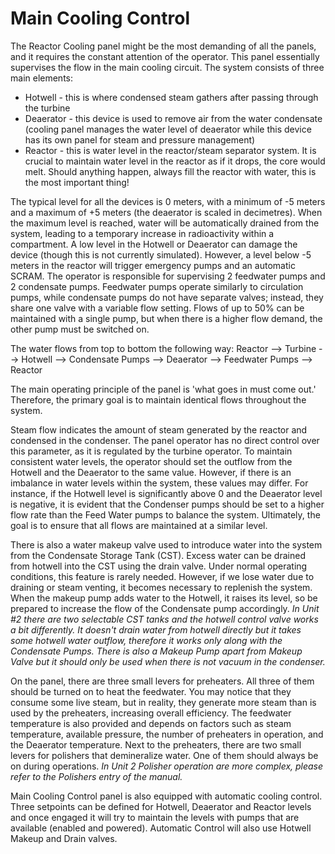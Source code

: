 # Main Cooling Control

The Reactor Cooling panel might be the most demanding of all the panels, and it requires the constant attention of the operator. This panel essentially supervises the flow in the main cooling circuit. The system consists of three main elements:

- Hotwell - this is where condensed steam gathers after passing through the turbine
- Deaerator - this device is used to remove air from the water condensate (cooling panel manages the water level of deaerator while this device has its own panel for steam and pressure management)
- Reactor - this is water level in the reactor/steam separator system. It is crucial to maintain water level in the reactor as if it drops, the core would melt. Should anything happen, always fill the reactor with water, this is the most important thing!

The typical level for all the devices is 0 meters, with a minimum of -5 meters and a maximum of +5 meters (the deaerator is scaled in decimetres). When the maximum level is reached, water will be automatically drained from the system, leading to a temporary increase in radioactivity within a compartment. A low level in the Hotwell or Deaerator can damage the device (though this is not currently simulated). However, a level below -5 meters in the reactor will trigger emergency pumps and an automatic SCRAM. The operator is responsible for supervising 2 feedwater pumps and 2 condensate pumps. Feedwater pumps operate similarly to circulation pumps, while condensate pumps do not have separate valves; instead, they share one valve with a variable flow setting. Flows of up to 50% can be maintained with a single pump, but when there is a higher flow demand, the other pump must be switched on.

The water flows from top to bottom the following way:
Reactor --> Turbine --> Hotwell --> Condensate Pumps --> Deaerator --> Feedwater Pumps --> Reactor

The main operating principle of the panel is 'what goes in must come out.' Therefore, the primary goal is to maintain identical flows throughout the system.

Steam flow indicates the amount of steam generated by the reactor and condensed in the condenser. The panel operator has no direct control over this parameter, as it is regulated by the turbine operator. To maintain consistent water levels, the operator should set the outflow from the Hotwell and the Deaerator to the same value. However, if there is an imbalance in water levels within the system, these values may differ. For instance, if the Hotwell level is significantly above 0 and the Deaerator level is negative, it is evident that the Condenser pumps should be set to a higher flow rate than the Feed Water pumps to balance the system. Ultimately, the goal is to ensure that all flows are maintained at a similar level.

There is also a water makeup valve used to introduce water into the system from the Condensate Storage Tank (CST). Excess water can be drained from hotwell into the CST using the drain valve. Under normal operating conditions, this feature is rarely needed. However, if we lose water due to draining or steam venting, it becomes necessary to replenish the system. When the makeup pump adds water to the Hotwell, it raises its level, so be prepared to increase the flow of the Condensate pump accordingly. *In Unit #2 there are two selectable CST tanks and the hotwell control valve works a bit differently. It doesn't drain water from hotwell directly but it takes some hotwell water outflow, therefore it works only along with the Condensate Pumps. There is also a Makeup Pump apart from Makeup Valve but it should only be used when there is not vacuum in the condenser.*

On the panel, there are three small levers for preheaters. All three of them should be turned on to heat the feedwater. You may notice that they consume some live steam, but in reality, they generate more steam than is used by the preheaters, increasing overall efficiency. The feedwater temperature is also provided and depends on factors such as steam temperature, available pressure, the number of preheaters in operation, and the Deaerator temperature. Next to the preheaters, there are two small levers for polishers that demineralize water. One of them should always be on during operations. *In Unit 2 Polisher operation are more complex, please refer to the Polishers entry of the manual.*

Main Cooling Control panel is also equipped with automatic cooling control. Three setpoints can be defined for Hotwell, Deaerator and Reactor levels and once engaged it will try to maintain the levels with pumps that are available (enabled and powered). Automatic Control will also use Hotwell Makeup and Drain valves.
